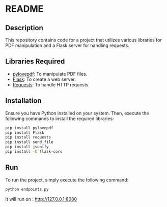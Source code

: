 # README

## Description
This repository contains code for a project that utilizes various libraries for PDF manipulation and a Flask server for handling requests.

## Libraries Required
- [pylovepdf](https://pypi.org/project/pylovepdf/): To manipulate PDF files.
- [Flask](https://pypi.org/project/Flask/): To create a web server.
- [Requests](https://pypi.org/project/requests/): To handle HTTP requests.

## Installation
Ensure you have Python installed on your system. Then, execute the following commands to install the required libraries:

```bash
pip install pylovepdf
pip install Flask
pip install requests
pip install send_file 
pip install jsonify
pip install -U flask-cors

```

## Run 
To run the project, simply execute the following command:

```bash
python endpoints.py
```

It will run on : http://127.0.0.1:8080



